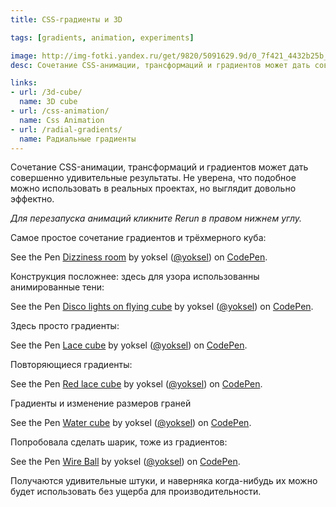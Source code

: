 ```yaml
---
title: СSS-градиенты и 3D

tags: [gradients, animation, experiments]

image: http://img-fotki.yandex.ru/get/9820/5091629.9d/0_7f421_4432b25b_L.png
desc: Сочетание CSS-анимации, трансформаций и градиентов может дать совершенно удивительные результаты. Не уверена, что подобное можно использовать в реальных проектах, но выглядит довольно эффектно.

links:
- url: /3d-cube/
  name: 3D cube
- url: /css-animation/
  name: Css Animation
- url: /radial-gradients/
  name: Радиальные градиенты
---
```


Сочетание CSS-анимации, трансформаций и градиентов может дать совершенно удивительные результаты. Не уверена, что подобное можно использовать в реальных проектах, но выглядит довольно эффектно.<!--more-->

<i>Для перезапуска анимаций кликните Rerun в правом нижнем углу.</i>

Самое простое сочетание градиентов и трёхмерного куба:

<p data-height="400" data-theme-id="0" data-slug-hash="uDGJz" data-default-tab="result" class='codepen'>See the Pen <a href='http://codepen.io/yoksel/pen/uDGJz'>Dizziness room</a> by yoksel (<a href='http://codepen.io/yoksel'>@yoksel</a>) on <a href='http://codepen.io'>CodePen</a>.</p>
<script async src="//codepen.io/assets/embed/ei.js"></script>

Конструкция посложнее: здесь для узора использованны анимированные тени:

<p data-height="600" data-theme-id="0" data-slug-hash="nxgrp" data-default-tab="result" class='codepen'>See the Pen <a href='http://codepen.io/yoksel/pen/nxgrp'>Disco lights on flying cube</a> by yoksel (<a href='http://codepen.io/yoksel'>@yoksel</a>) on <a href='http://codepen.io'>CodePen</a>.</p>
<script async src="//codepen.io/assets/embed/ei.js"></script>

Здесь просто градиенты:

<p data-height="500" data-theme-id="0" data-slug-hash="kcIyb" data-default-tab="result" class='codepen'>See the Pen <a href='http://codepen.io/yoksel/pen/kcIyb'>Lace cube</a> by yoksel (<a href='http://codepen.io/yoksel'>@yoksel</a>) on <a href='http://codepen.io'>CodePen</a>.</p>
<script async src="//codepen.io/assets/embed/ei.js"></script>

Повторяющиеся градиенты:

<p data-height="600" data-theme-id="0" data-slug-hash="iaKyC" data-default-tab="result" class='codepen'>See the Pen <a href='http://codepen.io/yoksel/pen/iaKyC'>Red lace cube</a> by yoksel (<a href='http://codepen.io/yoksel'>@yoksel</a>) on <a href='http://codepen.io'>CodePen</a>.</p>
<script async src="//codepen.io/assets/embed/ei.js"></script>

Градиенты и изменение размеров граней

<p data-height="500" data-theme-id="0" data-slug-hash="CIvkg" data-default-tab="result" class='codepen'>See the Pen <a href='http://codepen.io/yoksel/pen/CIvkg'>Water cube</a> by yoksel (<a href='http://codepen.io/yoksel'>@yoksel</a>) on <a href='http://codepen.io'>CodePen</a>.</p>
<script async src="//codepen.io/assets/embed/ei.js"></script>

Попробовала сделать шарик, тоже из градиентов:

<p data-height="500" data-theme-id="0" data-slug-hash="Feqdw" data-default-tab="result" class='codepen'>See the Pen <a href='http://codepen.io/yoksel/pen/Feqdw'>Wire Ball</a> by yoksel (<a href='http://codepen.io/yoksel'>@yoksel</a>) on <a href='http://codepen.io'>CodePen</a>.</p>
<script async src="//codepen.io/assets/embed/ei.js"></script>

Получаются удивительные штуки, и наверняка когда-нибудь их можно будет использовать без ущерба для производительности.
